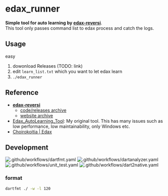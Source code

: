 # edax_runner

**Simple tool for auto learning by [edax-reversi](https://github.com/abulmo/edax-reversi)**.  
This tool only passes command list to edax process and catch the logs.

## Usage
easy

1. dowonload Releases (TODO: link)
2. edit `learn_list.txt` which you want to let edax learn
3. `./edax_runner`

## Reference

- **[edax-reversi](https://github.com/abulmo/edax-reversi)**
  - [code/releases archive](https://code.google.com/archive/p/edax-reversi/downloads)
  - [website archive](https://archive.is/KshiN)
- [Edax_AutoLearning_Tool](https://github.com/sensuikan1973/Edax_AutoLearning_Tool): My original tool. This has many issues such as low performance, low maintainability, only Windows etc.
- [Choirokoitia | Edax](https://choi.lavox.net/edax/start)

## Development
![.github/workflows/dartfmt.yaml](https://github.com/sensuikan1973/edax_runner/workflows/.github/workflows/dartfmt.yaml/badge.svg?event=push)
![.github/workflows/dartanalyzer.yaml](https://github.com/sensuikan1973/edax_runner/workflows/.github/workflows/dartanalyzer.yaml/badge.svg?event=push)
![.github/workflows/unit_test.yaml](https://github.com/sensuikan1973/edax_runner/workflows/.github/workflows/unit_test.yaml/badge.svg?event=push)
![.github/workflows/dart2native.yaml](https://github.com/sensuikan1973/edax_runner/workflows/.github/workflows/dart2native.yaml/badge.svg?event=push)

### format
```sh
dartfmt ./ -w -l 120
```
